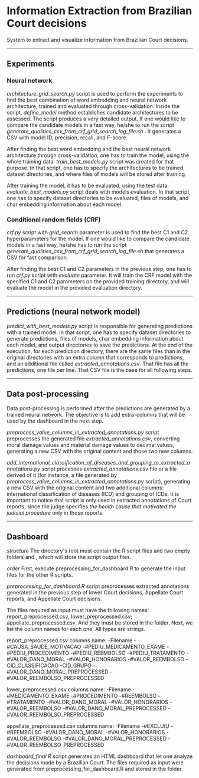 # Information Extraction from Brazilian Court decisions

System to extract and visualize information from Brazilian Court decisions.

---

## Experiments

### Neural network

*architecture_grid_search.py* script is used to perform the experiments to find the best combination of word embedding and neural network architecture, trained and evaluated through cross-validation. Inside the script, *define_model* method establishes candidate architectures to be assessed. The script produces a very detailed output. If one would like to compare the candidate models in a fast way, he/she to run the script *generate_qualities_csv_from_crf_grid_search_log_file.sh* . It generates a CSV with model ID, precision, recall, and F-score.

After finding the best word embedding and the best neural network architecture through cross-validation, one has to train the model, using the whole training data. *train_best_models.py* script was created for that purpose. In that script, one has to specify the architectures to be trained, dataset directories, and where files of models will be stored after training.

After training the model, it has to be evaluated, using the test data. *evaluate_best_models.py* script deals with models evaluation. In that script, one has to specify dataset directories to be evaluated, files of models, and char embedding information about each model.

### Conditional random fields (CRF)

*crf.py* script with *grid_search* parameter is used to find the best C1 and C2 hyperparameters for the model. If one would like to compare the candidate models in a fast way, he/she has to run the script *generate_qualities_csv_from_crf_grid_search_log_file.sh* that generates a CSV for fast comparison.

After finding the best C1 and C2 parameters in the previous step, one has to run *crf.py* script with *evaluate* parameter. It will train the CRF model with the specified C1 and C2 parameters on the provided training directory, and will evaluate the model in the provided evaluation directory.

---

## Predictions (neural network model)

*predict_with_best_models.py* script is responsible for generating predictions with a trained model. In that script, one has to specify dataset directories to generate predictions, files of models, char embedding information about each model, and output directories to save the predictions. At the end of the execution, for each prediction directory, there are the same files than in the original directories with an extra column that corresponds to predictions, and an additional file called *extracted_annotations.csv*. That file has all the predictions, one file per line. That CSV file is the base for all following steps.

---

## Data post-processing

Data post-processing is performed after the predictions are generated by a trained neural network. The objective is to add extra-columns that will be used by the dashboard in the next step. 

*preprocess_value_columns_in_extracted_annotations.py* script preprocesses the generated file *extracted_annotations.csv*, converting moral damage values and material damage values to decimal values, generating a new CSV with the original content and those two new columns. 

*add_international_classification_of_diseases_and_grouping_to_extracted_annotations.py* script processes *extracted_annotations.csv* file or a file derived of it (for instance, a file generated by *preprocess_value_columns_in_extracted_annotations.py* script), generating a new CSV with the original content and two additional columns: international classification of diseases (ICD) and grouping of ICDs. It is important to notice that script is only used in extracted annotations of Court reports, since the judge specifies *the health cause that motivated the judicial procedure* only in those reports.

---

## Dashboard

*structure* 
The directory's root must contain the R script files and two empty folders <in> and <out>, which will store the script output files.

*order*
First, execute preprocessing_for_dashboard.R to generate the input files for the other R scripts.

*preprocessing_for_dashboard.R* script preprocesses extracted annotations generated in the previous step of lower Court decisions, Appellate Court reports, and Appellate Court decisions.

The files required as input must have the following names: report_preprocessed.csv; lower_preprocessed.csv; appellate_preprocessed.csv. And they must be stored in the <in> folder. Next, we list the column names for each one. All types are strings.

report_preprocessed.csv columns name:
-Filename
-#CAUSA_SAUDE_MOTIVACAO
-#PEDIU_MEDICAMENTO_EXAME
-#PEDIU_PROCEDIMENTO
-#PEDIU_REEMBOLSO
-#PEDIU_TRATAMENTO
-#VALOR_DANO_MORAL
-#VALOR_HONORARIOS
-#VALOR_REEMBOLSO
-CID_CLASSIFICACAO
-CID_GRUPO
-#VALOR_DANO_MORAL_PREPROCESSED
-#VALOR_REEMBOLSO_PREPROCESSED

lower_preprocessed.csv columns name:
-Filename
-#MEDICAMENTO_EXAME
-#PROCEDIMENTO
-#REEMBOLSO
-#TRATAMENTO
-#VALOR_DANO_MORAL
-#VALOR_HONORARIOS
-#VALOR_REEMBOLSO
-#VALOR_DANO_MORAL_PREPROCESSED
-#VALOR_REEMBOLSO_PREPROCESSED

appellate_preprocessed.csv columns name:
-Filename
-#EXCLUIU
-#REEMBOLSO
-#VALOR_DANO_MORAL
-#VALOR_HONORARIOS
-#VALOR_REEMBOLSO
-#VALOR_DANO_MORAL_PREPROCESSED
-#VALOR_REEMBOLSO_PREPROCESSED

*dashboard_final.R* script generates an HTML dashboard that let one analyze the decisions made by a Brazilian Court.
The files required as input were generated from preprocessing_for_dashboard.R and stored in the <in> folder.

